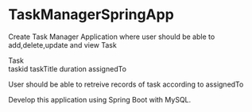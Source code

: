 # TaskManagerSpringApp
Create Task Manager Application where 
user should be able to add,delete,update and view Task

Task	
	taskid
	taskTitle
	duration
	assignedTo
	
User should be able to retreive records of task according to assignedTo

Develop this application using Spring Boot with MySQL.
